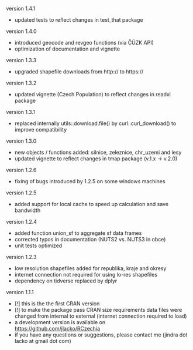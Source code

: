 version 1.4.1  
  - updated tests to reflect changes in test_that package

version 1.4.0  
  - introduced geocode and revgeo functions (via ČÚZK API)
  - optimization of documentation and vignette

version 1.3.3
  - upgraded shapefile downloads from http:// to https://

version 1.3.2
  - updated vignette (Czech Population) to reflect changes in readxl package

version 1.3.1  
  - replaced internally utils::download.file() by curl::curl_download() to improve compatibility

version 1.3.0  
  - new objects / functions added: silnice, zeleznice, chr_uzemi and lesy  
  - updated vignette to reflect changes in tmap package (v.1.x -> v.2.0)

version 1.2.6  
  - fixing of bugs introduced by 1.2.5 on some windows machines

version 1.2.5  
  - added support for local cache to speed up calculation and save bandwidth

version 1.2.4  
  - added function union_sf to aggregate sf data frames  
  - corrected typos in documentation (NUTS2 vs. NUTS3 in obce)  
  - unit tests optimized

version 1.2.3  
  - low resolution shapefiles added for republika, kraje and okresy  
  - internet connection not required for using lo-res shapefiles  
  - dependency on tidverse replaced by dplyr  

version 1.1.1  
  - [!] this is the the first CRAN version  
  - [!] to make the package pass CRAN size requirements data files were changed from internal to external (internet connection required to load)  
  - a development version is available on https://github.com/jlacko/RCzechia  
  - if you have any questions or suggestions, please contact me (jindra dot lacko at gmail dot com)
